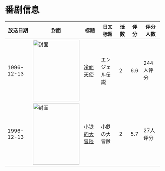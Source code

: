 # 番剧信息

|放送日期|封面|标题|日文标题|话数|评分|评分人数|
|---|---|---|---|---|---|---|
|1996-12-13|<img src="//lain.bgm.tv/pic/cover/c/6f/52/9387_bcwWy.jpg" alt="封面" style="width:150px;height:200px;object-fit:cover;">|[冷面天使](https://bangumi.tv/subject/9387)|エンジェル伝説|2|6.6|244人评分|
|1996-12-13|<img src="//lain.bgm.tv/pic/cover/c/97/f7/78063_2C7pp.jpg" alt="封面" style="width:150px;height:200px;object-fit:cover;">|[小铁的大冒险](https://bangumi.tv/subject/78063)|小鉄の大冒険|2|5.7|27人评分|
